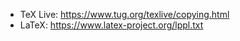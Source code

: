 * TeX Live: <https://www.tug.org/texlive/copying.html>
* LaTeX: <https://www.latex-project.org/lppl.txt>
